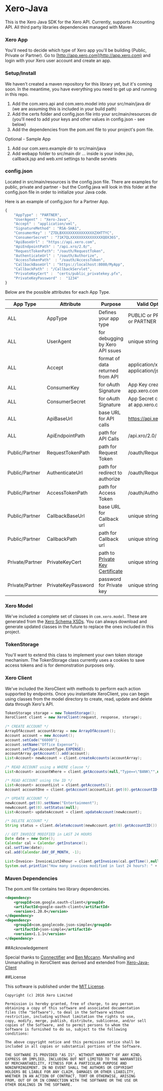 # Xero-Java
This is the Xero Java SDK for the Xero API. Currently, supports Accounting API. All third party libraries dependencies managed with Maven

### Xero App
You'll need to decide which type of Xero app you'll be building (Public, Private or Partner). Go to [http://app.xero.com](http://app.xero.com) and login with your Xero user account and create an app.

### Setup/Install
We haven't created a maven repository for this library yet, but it's coming soon.  In the meantime, you have everything you need to get up and running in this repo. 

1. Add the com.xero.api and com.xero.model into your src/main/java dir (we are assuming this is included in your build path)
2. Add the certs folder and config.json file into your src/main/resources dir (you'll need to add your keys and other values in config.json - see below)
3. Add the dependencies from the pom.xml file to your project's pom file.

Optional - Sample App 

1. Add our com.xero.example dir to src/main/java
2. Add webapp folder to src/main dir ... inside is your index.jsp, callback.jsp and web.xml settings to handle servlets


### config.json 
Located in src/main/resources is the config.json file.  There are examples for public, private and partner - but the Config.java will look in this folder at the config.json file in order to initialize your Java code. 

Here is an example of config.json for a Partner App.

```javascript
{ 
	"AppType" : "PARTNER",
	"UserAgent" : "Xero-Java",
	"Accept" : "application/xml", 
	"SignatureMethod" : "RSA-SHA1",
	"ConsumerKey" : "Z7DLBXXXXXXXXXXXXXXXZXHTTYC",
	"ConsumerSecret" : "71K7QLXXXXXXXXXXXXXXXQOX36S",
	"ApiBaseUrl" : "https://api.xero.com",
	"ApiEndpointPath" : "/api.xro/2.0/",
	"RequestTokenPath": "/oauth/RequestToken",
	"AuthenticateUrl" : "/oauth/Authorize",
	"AccessTokenPath"  : "/oauth/AccessToken",
	"CallbackBaseUrl" : "https://localhost:8080/MyApp",
	"CallbackPath" : "/CallbackServlet",
	"PrivateKeyCert" :  "certs/public_privatekey.pfx",
	"PrivateKeyPassword" :  "1234"
}
```

Below are the possible attributes for each App Type. 

| App Type			    | Attribute             | Purpose                               | Valid Options 
| --------------------- | --------------------- |---------------------------------------| -------------
| ALL				    | AppType               |  Defines your app type                | PUBLIC or PRIVATE or PARTNER  
| ALL					| UserAgent             |  for debugging by Xero API ssues      | unique string
| ALL					| Accept                |  format of data returned from API     | application/xml or application/json
| ALL		    		| ConsumerKey           |  for oAuth Signature                  | App Key created at app.xero.com
| ALL					| ConsumerSecret        |  for oAuth Signature       			| App Secret created at app.xero.com
| ALL					| ApiBaseUrl            |  base URL for API calls               | https://api.xero.com
| ALL					| ApiEndpointPath       |  path for API Calls                   | /api.xro/2.0/
| Public/Partner		| RequestTokenPath      |  path for Request Token               | /oauth/RequestToken
| Public/Partner 	| AuthenticateUrl       |  path for redirect to authorize       | /oauth/RequestToken
| Public/Partner 	| AccessTokenPath       |  path for Access Token                | /oauth/Authorize
| Public/Partner 	| CallbackBaseUrl       |  base URL for Callback url            | unique string
| Public/Partner 	| CallbackPath          |  path for Callback url                | unique string
| Private/Partner	| PrivateKeyCert        |  path to [Private Key Certificate](https://developer.xero.com/documentation/advanced-docs/public-private-keypair/)      | unique string
| Private/Partner	| PrivateKeyPassword    |  password for Private key             | unique string


### Xero Model
We've included a complete set of classes in `com.xero.model`.  These are generated from the  [Xero Schema XSDs](https://github.com/XeroAPI/XeroAPI-Schemas).  You can always download and generate updated classes in the future to replace the ones included in this project.

### TokenStorage
You'll want to extend this class to implement your own token storage mechanism.  The TokenStorage class currently uses a cookies to save access tokens and is for demonstration purposes only. 

### Xero Client 
We've included the XeroClient with methods to perform each action supported by endpoints.  Once you instantiate XeroClient, you can begin using classes from the model directory to create, read, update and delete data through Xero's API.

```java
TokenStorage storage = new TokenStorage();
XeroClient client = new XeroClient(request, response, storage);
		
/* CREATE ACCOUNT */
ArrayOfAccount accountArray = new ArrayOfAccount();
Account account = new Account();
account.setCode("66000");
account.setName("Office Expense");
account.setType(AccountType.EXPENSE);
accountArray.getAccount().add(account);
List<Account> newAccount = client.createAccounts(accountArray);
			
/* READ ACCOUNT using a WHERE clause */
List<Account> accountWhere = client.getAccounts(null,"Type==\"BANK\"",null);

/* READ ACCOUNT using the ID */
List<Account> accountList = client.getAccounts();
Account accountOne = client.getAccount(accountList.get(0).getAccountID());
			
/* UPDATE ACCOUNT */
newAccount.get(0).setName("Entertainment");
newAccount.get(0).setStatus(null);
List<Account> updateAccount = client.updateAccount(newAccount);

/* DELETE ACCOUNT */
String status = client.deleteAccount(newAccount.get(0).getAccountID());

// GET INVOICE MODIFIED in LAST 24 HOURS
Date date = new Date();
Calendar cal = Calendar.getInstance();
cal.setTime(date);
cal.add(Calendar.DAY_OF_MONTH, -1);
		    
List<Invoice> InvoiceList24hour = client.getInvoices(cal.getTime(),null,null);
System.out.printlin("How many invoices modified in last 24 hours?: " + InvoiceList24hour.size());

```

### Maven Dependencies 

The pom.xml file contains two library dependencies.

```xml
<dependency>
	<groupId>com.google.oauth-client</groupId>
	<artifactId>google-oauth-client</artifactId>
	<version>1.20.0</version>
</dependency>
<dependency>
	<groupId>com.googlecode.json-simple</groupId>
	<artifactId>json-simple</artifactId>
	<version>1.1.1</version>
</dependency>
```

##Acknowledgement

Special thanks to [Connectifier](https://github.com/connectifier) and [Ben Mccann](https://github.com/benmccann).  Marshalling and Unmarshalling in XeroClient was derived and extended from [Xero-Java-Client](https://github.com/connectifier/xero-java-client)
  

##License

This software is published under the [MIT License](http://en.wikipedia.org/wiki/MIT_License).

	Copyright (c) 2016 Xero Limited

	Permission is hereby granted, free of charge, to any person
	obtaining a copy of this software and associated documentation
	files (the "Software"), to deal in the Software without
	restriction, including without limitation the rights to use,
	copy, modify, merge, publish, distribute, sublicense, and/or sell
	copies of the Software, and to permit persons to whom the
	Software is furnished to do so, subject to the following
	conditions:

	The above copyright notice and this permission notice shall be
	included in all copies or substantial portions of the Software.

	THE SOFTWARE IS PROVIDED "AS IS", WITHOUT WARRANTY OF ANY KIND,
	EXPRESS OR IMPLIED, INCLUDING BUT NOT LIMITED TO THE WARRANTIES
	OF MERCHANTABILITY, FITNESS FOR A PARTICULAR PURPOSE AND
	NONINFRINGEMENT. IN NO EVENT SHALL THE AUTHORS OR COPYRIGHT
	HOLDERS BE LIABLE FOR ANY CLAIM, DAMAGES OR OTHER LIABILITY,
	WHETHER IN AN ACTION OF CONTRACT, TORT OR OTHERWISE, ARISING
	FROM, OUT OF OR IN CONNECTION WITH THE SOFTWARE OR THE USE OR
	OTHER DEALINGS IN THE SOFTWARE.
